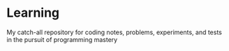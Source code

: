 # Learning
My catch-all repository for coding notes, problems, experiments, and tests in the pursuit of programming mastery

